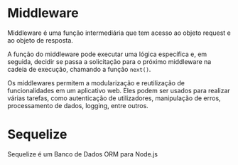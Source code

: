 # Middleware
Middleware é uma função intermediária que tem acesso ao objeto request e ao objeto de resposta.

A função do middleware pode executar uma lógica específica e, em seguida, decidir se passa a solicitação para o próximo middleware na cadeia de execução, chamando a função `next()`.

Os middlewares permitem a modularização e reutilização de funcionalidades em um aplicativo web. Eles podem ser usados para realizar várias tarefas, como autenticação de utilizadores, manipulação de erros, processamento de dados, logging, entre outros.

# Sequelize

Sequelize é um Banco de Dados ORM para Node.js